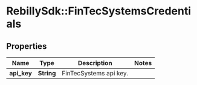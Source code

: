 # RebillySdk::FinTecSystemsCredentials

## Properties
Name | Type | Description | Notes
------------ | ------------- | ------------- | -------------
**api_key** | **String** | FinTecSystems api key. | 

